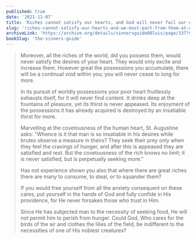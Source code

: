 ```yaml
---
published: true
date: '2021-11-07'
title: 'Riches cannot satisfy our hearts, and God will never fail our needs'
slug: 'riches-cannot-satisfy-our-hearts-and-we-must-part-from-them-at-death'
archiveLink: 'https://archive.org/details/sinnersguide00luis/page/337?view=theater'
bookSlug: 'the-sinners-guide'
---
```


> Moreover, all the riches of the world, did you possess them, would never satisfy the desires of your heart. They would only excite and increase them. However great the possessions you accumulate, there will be a continual void within you; you will never cease to long for more.
>
> In its pursuit of worldly possessions your poor heart fruitlessly exhausts itself, for it will never find content. It drinks deep at the fountains of pleasure, yet its thirst is never appeased. Its enjoyment of the possessions it has already acquired is destroyed by an insatiable thirst for more.
>
> Marvelling at the covetousness of the human heart, St. Augustine asks: "Whence is it that man is so insatiable in his desires while brutes observe a measure in theirs? They seek their prey only when they feel the cravings of hunger, and after this is appeased they are satisfied and rest. But the covetousness of the rich knows no limit; it is never satisfied, but is perpetually seeking more."
>
> Has not experience shown you also that where there are great riches there are many to consume, to steal, or to squander them?
>
> If you would free yourself from all the anxiety consequent on these cares, put yourself in the hands of God and fully confide in His providence, for He never forsakes those who trust in Him.
>
> Since He has subjected man to the necessity of seeking food, He will not permit him to perish from hunger. Could God, Who cares for the birds of the air and clothes the lilies of the field, be indifferent to the necessities of one of His noblest creatures?